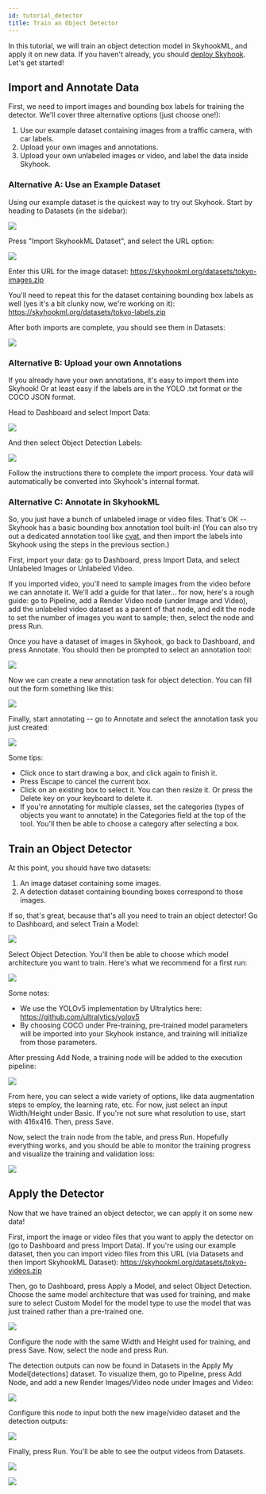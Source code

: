```yaml
---
id: tutorial_detector
title: Train an Object Detector
---
```


In this tutorial, we will train an object detection model in SkyhookML, and apply it on new data. If you haven't already, you should [deploy Skyhook](quickstart.md). Let's get started!

## Import and Annotate Data

First, we need to import images and bounding box labels for training the detector. We'll cover three alternative options (just choose one!):

1. Use our example dataset containing images from a traffic camera, with car labels.
2. Upload your own images and annotations.
3. Upload your own unlabeled images or video, and label the data inside Skyhook.

### Alternative A: Use an Example Dataset

Using our example dataset is the quickest way to try out Skyhook. Start by heading to Datasets (in the sidebar):

![](/img/tutorials/datasets.png)

Press "Import SkyhookML Dataset", and select the URL option:

![](/img/tutorials/import_skyhookml_dataset.png)

Enter this URL for the image dataset: https://skyhookml.org/datasets/tokyo-images.zip

You'll need to repeat this for the dataset containing bounding box labels as well (yes it's a bit clunky now, we're working on it): https://skyhookml.org/datasets/tokyo-labels.zip

After both imports are complete, you should see them in Datasets:

![](/img/tutorials/datasets_traffic_camera.png)

### Alternative B: Upload your own Annotations

If you already have your own annotations, it's easy to import them into Skyhook! Or at least easy if the labels are in the YOLO .txt format or the COCO JSON format.

Head to Dashboard and select Import Data:

![](/img/tutorials/quickstart.png)

And then select Object Detection Labels:

![](/img/tutorials/quickstart_import.png)

Follow the instructions there to complete the import process. Your data will automatically be converted into Skyhook's internal format.

### Alternative C: Annotate in SkyhookML

So, you just have a bunch of unlabeled image or video files. That's OK -- Skyhook has a basic bounding box annotation tool built-in! (You can also try out a dedicated annotation tool like [cvat](https://github.com/openvinotoolkit/cvat), and then import the labels into Skyhook using the steps in the previous section.)

First, import your data: go to Dashboard, press Import Data, and select Unlabeled Images or Unlabeled Video.

If you imported video, you'll need to sample images from the video before we can annotate it. We'll add a guide for that later... for now, here's a rough guide: go to Pipeline, add a Render Video node (under Image and Video), add the unlabeled video dataset as a parent of that node, and edit the node to set the number of images you want to sample; then, select the node and press Run.

Once you have a dataset of images in Skyhook, go back to Dashboard, and press Annotate. You should then be prompted to select an annotation tool:

![](/img/tutorials/quickstart_annotate.png)

Now we can create a new annotation task for object detection. You can fill out the form something like this:

![](/img/tutorials/quickstart_annotate_detection.png)

Finally, start annotating -- go to Annotate and select the annotation task you just created:

![](/img/tutorials/annotate_detection.png)

Some tips:

- Click once to start drawing a box, and click again to finish it.
- Press Escape to cancel the current box.
- Click on an existing box to select it. You can then resize it. Or press the Delete key on your keyboard to delete it.
- If you're annotating for multiple classes, set the categories (types of objects you want to annotate) in the Categories field at the top of the tool. You'll then be able to choose a category after selecting a box.

## Train an Object Detector

At this point, you should have two datasets:

1. An image dataset containing some images.
2. A detection dataset containing bounding boxes correspond to those images.

If so, that's great, because that's all you need to train an object detector! Go to Dashboard, and select Train a Model:

![](/img/tutorials/quickstart_train.png)

Select Object Detection. You'll then be able to choose which model architecture you want to train. Here's what we recommend for a first run:

![](/img/tutorials/quickstart_train_detection.png)

Some notes:

- We use the YOLOv5 implementation by Ultralytics here: https://github.com/ultralytics/yolov5
- By choosing COCO under Pre-training, pre-trained model parameters will be imported into your Skyhook instance, and training will initialize from those parameters.

After pressing Add Node, a training node will be added to the execution pipeline:

![](/img/tutorials/pytorch_train_training.png)

From here, you can select a wide variety of options, like data augmentation steps to employ, the learning rate, etc. For now, just select an input Width/Height under Basic. If you're not sure what resolution to use, start with 416x416. Then, press Save.

Now, select the train node from the table, and press Run. Hopefully everything works, and you should be able to monitor the training progress and visualize the training and validation loss:

![](/img/tutorials/job_train.png)

## Apply the Detector

Now that we have trained an object detector, we can apply it on some new data!

First, import the image or video files that you want to apply the detector on (go to Dashboard and press Import Data). If you're using our example dataset, then you can import video files from this URL (via Datasets and then Import SkyhookML Dataset): https://skyhookml.org/datasets/tokyo-videos.zip

Then, go to Dashboard, press Apply a Model, and select Object Detection. Choose the same model architecture that was used for training, and make sure to select Custom Model for the model type to use the model that was just trained rather than a pre-trained one.

![](/img/tutorials/quickstart_apply_detection.png)

Configure the node with the same Width and Height used for training, and press Save. Now, select the node and press Run.

The detection outputs can now be found in Datasets in the Apply My Model[detections] dataset. To visualize them, go to Pipeline, press Add Node, and add a new Render Images/Video node under Images and Video:

![](/img/tutorials/add_node_render.png)

Configure this node to input both the new image/video dataset and the detection outputs:

![](/img/tutorials/nodes_render_traffic_camera.png)

Finally, press Run. You'll be able to see the output videos from Datasets.

![](/img/tutorials/traffic_camera_render_dataset.png)

![](/img/tutorials/traffic_camera_render_item.png)
